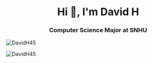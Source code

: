 <h1 align="center">Hi 👋, I'm David H</h1>
<h3 align="center">Computer Science Major at SNHU</h3>

<p align="left"> <img src="https://komarev.com/ghpvc/?username=DavidH45&label=Profile%20views&color=blue&style=flat-square" alt="DavidH45" /> </p>

<p><img align="center" src="https://github-readme-stats.vercel.app/api/top-langs?username=DavidH45&show_icons=true&locale=en&layout=compact" alt="DavidH45" /></p>
